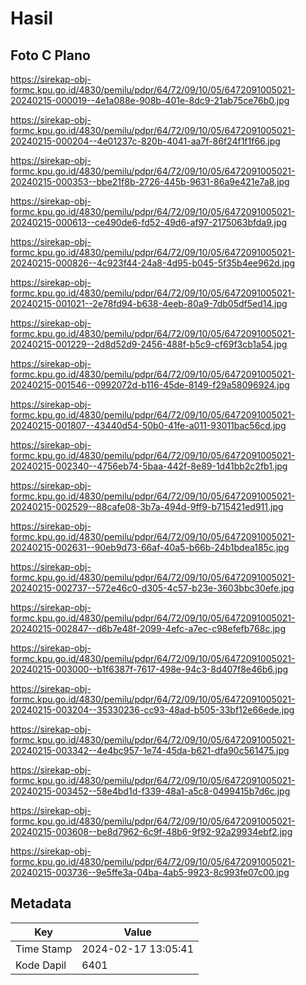 # Hasil

## Foto C Plano

https://sirekap-obj-formc.kpu.go.id/4830/pemilu/pdpr/64/72/09/10/05/6472091005021-20240215-000019--4e1a088e-908b-401e-8dc9-21ab75ce76b0.jpg

https://sirekap-obj-formc.kpu.go.id/4830/pemilu/pdpr/64/72/09/10/05/6472091005021-20240215-000204--4e01237c-820b-4041-aa7f-86f24f1f1f66.jpg

https://sirekap-obj-formc.kpu.go.id/4830/pemilu/pdpr/64/72/09/10/05/6472091005021-20240215-000353--bbe21f8b-2726-445b-9631-86a9e421e7a8.jpg

https://sirekap-obj-formc.kpu.go.id/4830/pemilu/pdpr/64/72/09/10/05/6472091005021-20240215-000613--ce490de6-fd52-49d6-af97-2175063bfda9.jpg

https://sirekap-obj-formc.kpu.go.id/4830/pemilu/pdpr/64/72/09/10/05/6472091005021-20240215-000826--4c923f44-24a8-4d95-b045-5f35b4ee962d.jpg

https://sirekap-obj-formc.kpu.go.id/4830/pemilu/pdpr/64/72/09/10/05/6472091005021-20240215-001021--2e78fd94-b638-4eeb-80a9-7db05df5ed14.jpg

https://sirekap-obj-formc.kpu.go.id/4830/pemilu/pdpr/64/72/09/10/05/6472091005021-20240215-001229--2d8d52d9-2456-488f-b5c9-cf69f3cb1a54.jpg

https://sirekap-obj-formc.kpu.go.id/4830/pemilu/pdpr/64/72/09/10/05/6472091005021-20240215-001546--0992072d-b116-45de-8149-f29a58096924.jpg

https://sirekap-obj-formc.kpu.go.id/4830/pemilu/pdpr/64/72/09/10/05/6472091005021-20240215-001807--43440d54-50b0-41fe-a011-93011bac56cd.jpg

https://sirekap-obj-formc.kpu.go.id/4830/pemilu/pdpr/64/72/09/10/05/6472091005021-20240215-002340--4756eb74-5baa-442f-8e89-1d41bb2c2fb1.jpg

https://sirekap-obj-formc.kpu.go.id/4830/pemilu/pdpr/64/72/09/10/05/6472091005021-20240215-002529--88cafe08-3b7a-494d-9ff9-b715421ed911.jpg

https://sirekap-obj-formc.kpu.go.id/4830/pemilu/pdpr/64/72/09/10/05/6472091005021-20240215-002631--90eb9d73-66af-40a5-b66b-24b1bdea185c.jpg

https://sirekap-obj-formc.kpu.go.id/4830/pemilu/pdpr/64/72/09/10/05/6472091005021-20240215-002737--572e46c0-d305-4c57-b23e-3603bbc30efe.jpg

https://sirekap-obj-formc.kpu.go.id/4830/pemilu/pdpr/64/72/09/10/05/6472091005021-20240215-002847--d6b7e48f-2099-4efc-a7ec-c98efefb768c.jpg

https://sirekap-obj-formc.kpu.go.id/4830/pemilu/pdpr/64/72/09/10/05/6472091005021-20240215-003000--b1f6387f-7617-498e-94c3-8d407f8e46b6.jpg

https://sirekap-obj-formc.kpu.go.id/4830/pemilu/pdpr/64/72/09/10/05/6472091005021-20240215-003204--35330236-cc93-48ad-b505-33bf12e66ede.jpg

https://sirekap-obj-formc.kpu.go.id/4830/pemilu/pdpr/64/72/09/10/05/6472091005021-20240215-003342--4e4bc957-1e74-45da-b621-dfa90c561475.jpg

https://sirekap-obj-formc.kpu.go.id/4830/pemilu/pdpr/64/72/09/10/05/6472091005021-20240215-003452--58e4bd1d-f339-48a1-a5c8-0499415b7d6c.jpg

https://sirekap-obj-formc.kpu.go.id/4830/pemilu/pdpr/64/72/09/10/05/6472091005021-20240215-003608--be8d7962-6c9f-48b6-9f92-92a29934ebf2.jpg

https://sirekap-obj-formc.kpu.go.id/4830/pemilu/pdpr/64/72/09/10/05/6472091005021-20240215-003736--9e5ffe3a-04ba-4ab5-9923-8c993fe07c00.jpg


## Metadata

| Key        | Value               |
| ---------- | ------------------- |
| Time Stamp | 2024-02-17 13:05:41 |
| Kode Dapil | 6401                |



